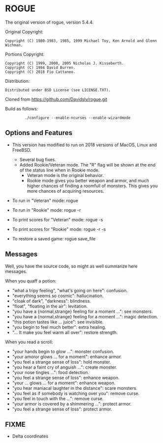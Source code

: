 # ROGUE

The original version of rogue, version 5.4.4.

Original Copyright:
```
Copyright (C) 1980-1983, 1985, 1999 Michael Toy, Ken Arnold and Glenn Wichman.
```

Portions Copyright:
```
Copyright (C) 1999, 2000, 2005 Nicholas J. Kisseberth.
Copyright (C) 1994 David Burren.
Copyright (C) 2018 Fio Cattaneo.
```

Distribution:
```
Distributed under BSD License (see LICENSE.TXT).
```

Cloned from https://github.com/Davidslv/rogue.git

Build as follows:

```
         ./configure --enable-ncurses --enable-wizardmode
```

## Options and Features

- This version has modified to run on 2018 versions of MacOS, Linux and FreeBSD.
  - Several bug fixes.
  - Added Rookie/Veteran mode. The "R" flag will be shown at the end of the status line when in Rookie mode.
    - Veteran mode is the original behavior.
    - Rookie mode gives you better weapon and armor, and much higher chances of finding a roomfull of monsters. This gives you more chances of acquiring resources.

- To run in "Veteran" mode: rogue
- To run in "Rookie" mode: rogue -r
- To print scores for "Veteran" mode: rogue -s
- To print scores for "Rookie" mode: rogue -r -s
- To restore a saved game: rogue save_file

## Messages

Well, you have the source code, so might as well summarize here messages.

When you quaff a potion:
- "what a tripy feeling", "what's going on here": confusion.
- "everything seems so cosmic": hallucination.
- "cloak of dark", "darkness": blindness.
- "float", "floating in the air": levitation.
- "you have a {normal,strange} feeling for a moment ...": see monsters.
- "you have a {normal,strange} feeling for a moment ...": magic detection.
- "this potion tastes like ... juice": see invisible.
- "you begin to feel much better": extra healing.
- "... It make you feel warm all over": restore strength.

When you read a scroll:
- "your hands begin to glow ...": monster confusion.
- "your amoror glows ... for a moment": enhance armor.
- "you feel a strange sense of loss": hold monster.
- "you hear a faint cry of anguish ...": create monster.
- "your nose tingles ...": food detection.
- "you feel a strange sense of loss": enhance weapon.
- "your ... glows ... for a moment": enhance weapon.
- "you hear maniacal laughter in the distance": scare monsters.
- "you feel as if somebody is watching over you": remove curse.
- "you feel in touch with the ...": remove curse.
- "your armor is covered by a shimmering ...": protect armor.
- "you feel a strange sense of loss": protect armor.

## FIXME

- Delta coordinates
